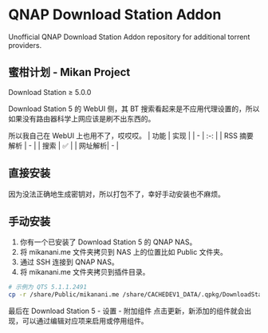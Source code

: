 # QNAP Download Station Addon
Unofficial QNAP Download Station Addon repository for additional torrent providers.
## 蜜柑计划 - Mikan Project
Download Station ≥ 5.0.0

Download Station 5 的 WebUI 侧，其 BT 搜索看起来是不应用代理设置的，所以如果没有路由器科学上网应该是刷不出东西的。

所以我自己在 WebUI 上也用不了，哎哎哎。
| 功能 | 实现 |
| - | :-: |
| RSS 摘要解析 | - |
| 搜索 | ✅ |
| 网址解析| - |
## 直接安装
因为没法正确地生成密钥对，所以打包不了，幸好手动安装也不麻烦。
## 手动安装
1. 你有一个已安装了 Download Station 5 的 QNAP NAS。
1. 将 mikanani.me 文件夹拷贝到 NAS 上的位置比如 Public 文件夹。
1. 通过 SSH 连接到 QNAP NAS。
1. 将 mikanani.me 文件夹拷贝到插件目录。
```bash
# 示例为 QTS 5.1.1.2491
cp -r /share/Public/mikanani.me /share/CACHEDEV1_DATA/.qpkg/DownloadStation/usr/sbin/addons/mikanani.me
```
最后在 Download Station 5 - 设置 - 附加组件 点击更新，新添加的组件就会出现，可以通过编辑对应项来启用或停用组件。